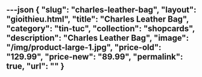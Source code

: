 ---json
{
    "slug": "charles-leather-bag",
    "layout": "gioithieu.html",
    "title": "Charles Leather Bag",
    "category": "tin-tuc",
    "collection": "shopcards",
    "description": "Charles Leather Bag",
    "image": "/img/product-large-1.jpg",
    "price-old": "129.99",
    "price-new": "89.99",
    "permalink": true,
    "url": ""
}
---
